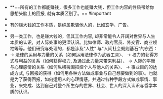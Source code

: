 - **==所有的工作都能赚钱，很多工作也能赚大钱，但工作内容的性质带给你思想头脑上的回报, 就有本质区别了。== #important
-
- 有的赚大钱的工作本质，是纯属欺骗他人的，比如玄学、广告。
-
- 另一类工作，也是赚大钱的，但其工作内容, 却非常能令人开阔对世界与人生本质的认识，对人际处事的更深认识。比如律师、政府官员、外交官、商业领袖等等。他们研究与处理的，都是涉及"人性" 与"人间社会规则基石"的东西：
- -> 法律的运用与力量的关系（如何运用法律作为武器工具）、
  -> 权力的获得方式与利益的关系（如何获得权力, 及通过此力量来带来利益）、
  -> 人际的平衡与心理感情的关系（如何纵横捭阖把控个人与他人的关系）、
  -> 事业目的的达成方式, 与回报的获得（如何用各种方法做成事业与自己想要做到的事）。也就是为了获得回报，如何运用人的心理情感，并通过各种手段方式做成事情、事业，来完成、达到自己对整个所生存的世界、社会、世人的深入认识与哲学本质的认识。